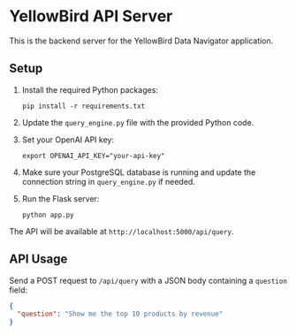 
# YellowBird API Server

This is the backend server for the YellowBird Data Navigator application.

## Setup

1. Install the required Python packages:
   ```
   pip install -r requirements.txt
   ```

2. Update the `query_engine.py` file with the provided Python code.

3. Set your OpenAI API key:
   ```
   export OPENAI_API_KEY="your-api-key"
   ```

4. Make sure your PostgreSQL database is running and update the connection string in `query_engine.py` if needed.

5. Run the Flask server:
   ```
   python app.py
   ```

The API will be available at `http://localhost:5000/api/query`.

## API Usage

Send a POST request to `/api/query` with a JSON body containing a `question` field:

```json
{
  "question": "Show me the top 10 products by revenue"
}
```
